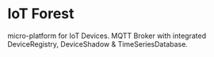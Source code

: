 # IoT Forest

micro-platform for IoT Devices. MQTT Broker with integrated DeviceRegistry, DeviceShadow & TimeSeriesDatabase.